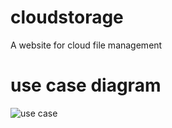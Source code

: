 # cloudstorage
A website for cloud file management
# use case diagram
![use case](https://github.com/songhm3/cloudstorage/use%case.png)
